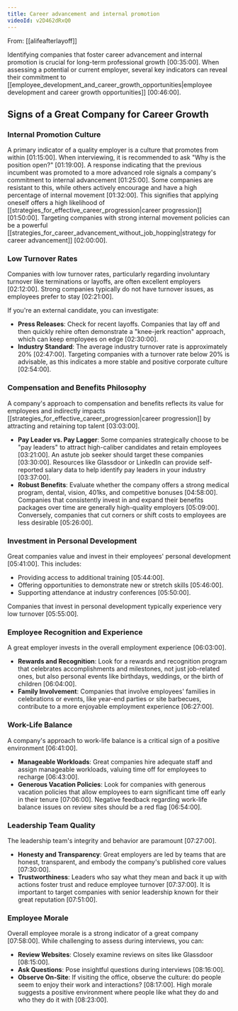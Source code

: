 ```yaml
---
title: Career advancement and internal promotion
videoId: v2D462dRxQ0
---
```


From: [[alifeafterlayoff]] <br/> 

Identifying companies that foster career advancement and internal promotion is crucial for long-term professional growth <a class="yt-timestamp" data-t="00:35:00">[00:35:00]</a>. When assessing a potential or current employer, several key indicators can reveal their commitment to [[employee_development_and_career_growth_opportunities|employee development and career growth opportunities]] <a class="yt-timestamp" data-t="00:46:00">[00:46:00]</a>.

## Signs of a Great Company for Career Growth

### Internal Promotion Culture
A primary indicator of a quality employer is a culture that promotes from within <a class="yt-timestamp" data-t="01:15:00">[01:15:00]</a>. When interviewing, it is recommended to ask "Why is the position open?" <a class="yt-timestamp" data-t="01:19:00">[01:19:00]</a>. A response indicating that the previous incumbent was promoted to a more advanced role signals a company's commitment to internal advancement <a class="yt-timestamp" data-t="01:25:00">[01:25:00]</a>. Some companies are resistant to this, while others actively encourage and have a high percentage of internal movement <a class="yt-timestamp" data-t="01:32:00">[01:32:00]</a>. This signifies that applying oneself offers a high likelihood of [[strategies_for_effective_career_progression|career progression]] <a class="yt-timestamp" data-t="01:50:00">[01:50:00]</a>. Targeting companies with strong internal movement policies can be a powerful [[strategies_for_career_advancement_without_job_hopping|strategy for career advancement]] <a class="yt-timestamp" data-t="02:00:00">[02:00:00]</a>.

### Low Turnover Rates
Companies with low turnover rates, particularly regarding involuntary turnover like terminations or layoffs, are often excellent employers <a class="yt-timestamp" data-t="02:12:00">[02:12:00]</a>. Strong companies typically do not have turnover issues, as employees prefer to stay <a class="yt-timestamp" data-t="02:21:00">[02:21:00]</a>.

If you're an external candidate, you can investigate:
*   **Press Releases**: Check for recent layoffs. Companies that lay off and then quickly rehire often demonstrate a "knee-jerk reaction" approach, which can keep employees on edge <a class="yt-timestamp" data-t="02:30:00">[02:30:00]</a>.
*   **Industry Standard**: The average industry turnover rate is approximately 20% <a class="yt-timestamp" data-t="02:47:00">[02:47:00]</a>. Targeting companies with a turnover rate below 20% is advisable, as this indicates a more stable and positive corporate culture <a class="yt-timestamp" data-t="02:54:00">[02:54:00]</a>.

### Compensation and Benefits Philosophy
A company's approach to compensation and benefits reflects its value for employees and indirectly impacts [[strategies_for_effective_career_progression|career progression]] by attracting and retaining top talent <a class="yt-timestamp" data-t="03:03:00">[03:03:00]</a>.
*   **Pay Leader vs. Pay Lagger**: Some companies strategically choose to be "pay leaders" to attract high-caliber candidates and retain employees <a class="yt-timestamp" data-t="03:21:00">[03:21:00]</a>. An astute job seeker should target these companies <a class="yt-timestamp" data-t="03:30:00">[03:30:00]</a>. Resources like Glassdoor or LinkedIn can provide self-reported salary data to help identify pay leaders in your industry <a class="yt-timestamp" data-t="03:37:00">[03:37:00]</a>.
*   **Robust Benefits**: Evaluate whether the company offers a strong medical program, dental, vision, 401ks, and competitive bonuses <a class="yt-timestamp" data-t="04:58:00">[04:58:00]</a>. Companies that consistently invest in and expand their benefits packages over time are generally high-quality employers <a class="yt-timestamp" data-t="05:09:00">[05:09:00]</a>. Conversely, companies that cut corners or shift costs to employees are less desirable <a class="yt-timestamp" data-t="05:26:00">[05:26:00]</a>.

### Investment in Personal Development
Great companies value and invest in their employees' personal development <a class="yt-timestamp" data-t="05:41:00">[05:41:00]</a>. This includes:
*   Providing access to additional training <a class="yt-timestamp" data-t="05:44:00">[05:44:00]</a>.
*   Offering opportunities to demonstrate new or stretch skills <a class="yt-timestamp" data-t="05:46:00">[05:46:00]</a>.
*   Supporting attendance at industry conferences <a class="yt-timestamp" data-t="05:50:00">[05:50:00]</a>.

Companies that invest in personal development typically experience very low turnover <a class="yt-timestamp" data-t="05:55:00">[05:55:00]</a>.

### Employee Recognition and Experience
A great employer invests in the overall employment experience <a class="yt-timestamp" data-t="06:03:00">[06:03:00]</a>.
*   **Rewards and Recognition**: Look for a rewards and recognition program that celebrates accomplishments and milestones, not just job-related ones, but also personal events like birthdays, weddings, or the birth of children <a class="yt-timestamp" data-t="06:04:00">[06:04:00]</a>.
*   **Family Involvement**: Companies that involve employees' families in celebrations or events, like year-end parties or site barbecues, contribute to a more enjoyable employment experience <a class="yt-timestamp" data-t="06:27:00">[06:27:00]</a>.

### Work-Life Balance
A company's approach to work-life balance is a critical sign of a positive environment <a class="yt-timestamp" data-t="06:41:00">[06:41:00]</a>.
*   **Manageable Workloads**: Great companies hire adequate staff and assign manageable workloads, valuing time off for employees to recharge <a class="yt-timestamp" data-t="06:43:00">[06:43:00]</a>.
*   **Generous Vacation Policies**: Look for companies with generous vacation policies that allow employees to earn significant time off early in their tenure <a class="yt-timestamp" data-t="07:06:00">[07:06:00]</a>. Negative feedback regarding work-life balance issues on review sites should be a red flag <a class="yt-timestamp" data-t="06:54:00">[06:54:00]</a>.

### Leadership Team Quality
The leadership team's integrity and behavior are paramount <a class="yt-timestamp" data-t="07:27:00">[07:27:00]</a>.
*   **Honesty and Transparency**: Great employers are led by teams that are honest, transparent, and embody the company's published core values <a class="yt-timestamp" data-t="07:30:00">[07:30:00]</a>.
*   **Trustworthiness**: Leaders who say what they mean and back it up with actions foster trust and reduce employee turnover <a class="yt-timestamp" data-t="07:37:00">[07:37:00]</a>. It is important to target companies with senior leadership known for their great reputation <a class="yt-timestamp" data-t="07:51:00">[07:51:00]</a>.

### Employee Morale
Overall employee morale is a strong indicator of a great company <a class="yt-timestamp" data-t="07:58:00">[07:58:00]</a>. While challenging to assess during interviews, you can:
*   **Review Websites**: Closely examine reviews on sites like Glassdoor <a class="yt-timestamp" data-t="08:15:00">[08:15:00]</a>.
*   **Ask Questions**: Pose insightful questions during interviews <a class="yt-timestamp" data-t="08:16:00">[08:16:00]</a>.
*   **Observe On-Site**: If visiting the office, observe the culture: do people seem to enjoy their work and interactions? <a class="yt-timestamp" data-t="08:17:00">[08:17:00]</a>. High morale suggests a positive environment where people like what they do and who they do it with <a class="yt-timestamp" data-t="08:23:00">[08:23:00]</a>.